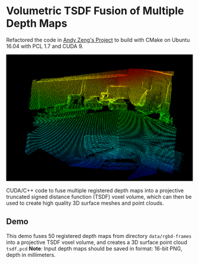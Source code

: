 # Volumetric TSDF Fusion of Multiple Depth Maps

Refactored the code in [Andy Zeng's Project](https://www.google.com) to build with CMake on Ubuntu 16.04 with PCL 1.7
and CUDA 9.

![Teaser](tsdf.png?raw=true)

CUDA/C++ code to fuse multiple registered depth maps into a projective truncated signed distance function (TSDF) voxel volume, which can then be used to create high quality 3D surface meshes and point clouds.

## Demo
This demo fuses 50 registered depth maps from directory `data/rgbd-frames` into a projective TSDF voxel volume, and creates a 3D surface point cloud `tsdf.pcd`
**Note**: Input depth maps should be saved in format: 16-bit PNG, depth in millimeters.
